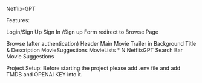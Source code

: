 Netflix-GPT

Features:

Login/Sign Up
    Sign In /Sign up Form
    redirect to Browse Page

Browse (after authentication)
    Header
    Main Movie
        Trailer in Background
        Title & Description
        MovieSuggestions
            MovieLists * N
NetflixGPT
    Search Bar
    Movie Suggestions

Project Setup:
Before starting the project please add .env file and add TMDB and OPENAI KEY into it.
